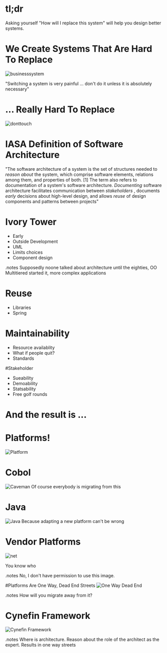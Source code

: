 <!SLIDE bullets>
# tl;dr
Asking yourself "How will I replace this system" will help you design better
systems.

<!SLIDE center>
# We Create Systems That Are Hard To Replace
![businesssystem](CameraZOOM-20120113220317142.jpg)

"Switching a system is very painful ... don't do it unless it is absolutely
necessary"

<!SLIDE center>
# ... Really Hard To Replace
![donttouch](dont_touch.png)

<!SLIDE bullets>
# IASA Definition of Software Architecture

"The software architecture of a system is the set of structures needed to _reason
about_ the system, which comprise software elements, relations among them, and
properties of both. [1] The term also refers to documentation of a system's
software architecture. _Documenting_ software architecture facilitates
communication between _stakeholders_ , documents _early_ decisions about high-level
design, and allows _reuse_ of design components and patterns between projects"

<!SLIDE bullets>
# Ivory Tower 
* Early
* Outside Development
* UML
* Limits choices
* Component design

.notes Supposedly noone talked about architecture until the eighties, OO Multitiered started it, more complex applications

<!SLIDE bullets>
# Reuse
* Libraries
* Spring

<!SLIDE bullets>
# Maintainability
* Resource availablity
* What if people quit?
* Standards

<!SLIDE  bullets>
#Stakeholder
* Sueability
* Demoability
* Statsability
* Free golf rounds

<!SLIDE subsection>
# And the result is ...

<!SLIDE  bullets>
# Platforms!
![Platform](collapsed_platform.jpg)

<!SLIDE center>
# Cobol
![Caveman](caveman.jpg)
Of course everybody is migrating from this

<!SLIDE center>
# Java
![Java](java_evil.png)
Because adapting a new platform can't be wrong

<!SLIDE bullets>
# Vendor Platforms 

![net](droid_army.jpg)

You know who

.notes No, I don't have permission to use this image.

<!SLIDE center>
#Platforms Are One Way, Dead End Streets
![One Way Dead End](one_way_dead_end.png)

.notes How will you migrate away from it?

<!SLIDE bullets>

<!SLIDE center>
# Cynefin Framework
![Cynefin Framework](cynefin.png)

.notes Where is architecture. Reason about the role of the architect as the expert. Results in one way streets

